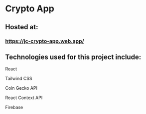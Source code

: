 # Crypto App

## Hosted at:
### https://jc-crypto-app.web.app/

## Technologies used for this project include:

React

Tailwind CSS

Coin Gecko API

React Context API

Firebase